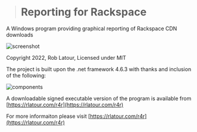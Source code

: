 ﻿


> # Reporting for Rackspace

A Windows program providing graphical reporting of Rackspace CDN downloads

![screenshot](https://rlatour.com/r4r/images/mainscreenshot.jpg)

Copyright 2022, Rob Latour, Licensed under MIT

The project is built upon the .net framework 4.6.3 with thanks and inclusion of the following:

![components](https://rlatour.com/r4r/images/components.jpg)

A downloadable signed executable version of the program is available from  [https://rlatour.com/r4r](https://rlatour.com/r4r)

For more informaiton please visit  [https://rlatour.com/r4r](https://rlatour.com/r4r)





